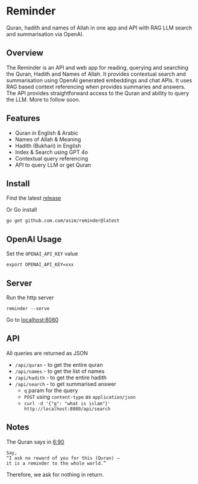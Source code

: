 # Reminder

Quran, hadith and names of Allah in one app and API with RAG LLM search and summarisation via OpenAI.

## Overview

The Reminder is an API and web app for reading, querying and searching the Quran, Hadith and Names of Allah. It provides contextual search and summarisation using 
OpenAI generated embeddings and chat APIs. It uses RAG based context referencing when provides summaries and answers. The API provides straightforward access to the Quran and ability to query the LLM. More to follow soon.

## Features

- Quran in English & Arabic
- Names of Allah & Meaning
- Hadith (Bukhari) in English
- Index & Search using GPT 4o
- Contextual query referencing
- API to query LLM or get Quran

## Install

Find the latest [release](https://github.com/asim/reminder/releases/latest)

Or Go install

```
go get github.com.com/asim/reminder@latest
```

## OpenAI Usage

Set the `OPENAI_API_KEY` value

```
export OPENAI_API_KEY=xxx
```

## Server

Run the http server 

```
reminder --serve
```

Go to [localhost:8080](https://localhost:8080)

## API

All queries are returned as JSON

- `/api/quran` - to get the entire quran
- `/api/names` - to get the list of names
- `/api/hadith` - to get the entire hadith
- `/api/search` - to get summarised answer
  * `q` param for the query
  * `POST` using `content-type` as `application/json`
  * `curl -d '{"q": "what is islam"}' http://localhost:8080/api/search`


## Notes

The Quran says in [6:90](https://quran.com/6:90)

```
Say,
“I ask no reward of you for this (Quran) —
it is a reminder to the whole world.”
```

Therefore, we ask for nothing in return. 
